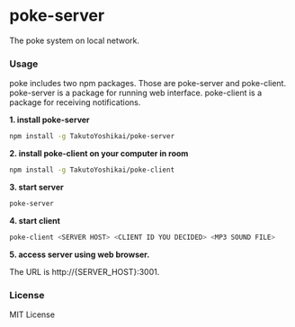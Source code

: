 # poke-server
The poke system on local network.

### Usage
poke includes two npm packages. Those are poke-server and poke-client. poke-server is a package for running web interface. poke-client is a package for receiving notifications.

**1. install poke-server**
```bash
npm install -g TakutoYoshikai/poke-server
```

**2. install poke-client on your computer in room**
```bash
npm install -g TakutoYoshikai/poke-client
```

**3. start server**
```bash
poke-server
```

**4. start client**
```bash
poke-client <SERVER HOST> <CLIENT ID YOU DECIDED> <MP3 SOUND FILE>
```

**5. access server using web browser.**

The URL is http://{SERVER_HOST}:3001.

### License
MIT License
